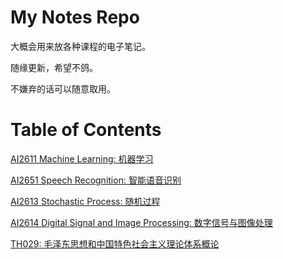 # My Notes Repo
大概会用来放各种课程的电子笔记。

随缘更新，希望不鸽。

不嫌弃的话可以随意取用。

# Table of Contents
[AI2611 Machine Learning: 机器学习](./Machine%20Learning/MachineLearning.pdf)

[AI2651 Speech Recognition: 智能语音识别](./Speech%20Recognition/NotesTo2651.pdf)

[AI2613 Stochastic Process: 随机过程](./Stochastic%20Processes/NotesTo2613.pdf)

[AI2614 Digital Signal and Image Processing: 数字信号与图像处理](./Digital%20Signal%20and%20Image%20Processing/../Digital%20Signal%20and%20Image%20Processing/2614-Signal.md)

[TH029: 毛泽东思想和中国特色社会主义理论体系概论](./毛泽东思想与中国特色社会主义理论体系概论/TH029.pdf)

